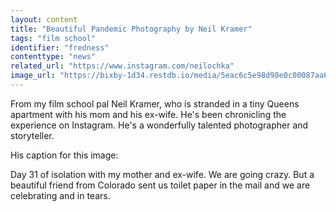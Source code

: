 ```yaml
---
layout: content
title: "Beautiful Pandemic Photography by Neil Kramer"
tags: "film school"
identifier: "fredness"
contenttype: "news"
related_url: "https://www.instagram.com/neilochka"
image_url: "https://bixby-1d34.restdb.io/media/5eac6c5e98d98e0c00087aa6"
---
```

From my film school pal Neil Kramer, who is stranded in a tiny Queens apartment with his mom and his ex-wife. He's been chronicling the experience on Instagram. He's a wonderfully talented photographer and storyteller.

His caption for this image:

 Day 31 of isolation with my mother and ex-wife. We are going crazy. But a beautiful friend from Colorado sent us toilet paper in the mail and we are celebrating and in tears.
